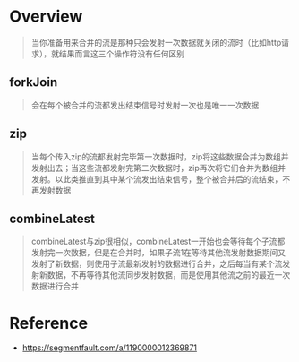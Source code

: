 # Overview
> 当你准备用来合并的流是那种只会发射一次数据就关闭的流时（比如http请求），就结果而言这三个操作符没有任何区别

## forkJoin
> 会在每个被合并的流都发出结束信号时发射一次也是唯一一次数据

## zip
> 当每个传入zip的流都发射完毕第一次数据时，zip将这些数据合并为数组并发射出去；当这些流都发射完第二次数据时，zip再次将它们合并为数组并发射。以此类推直到其中某个流发出结束信号，整个被合并后的流结束，不再发射数据

## combineLatest
> combineLatest与zip很相似，combineLatest一开始也会等待每个子流都发射完一次数据，但是在合并时，如果子流1在等待其他流发射数据期间又发射了新数据，则使用子流最新发射的数据进行合并，之后每当有某个流发射新数据，不再等待其他流同步发射数据，而是使用其他流之前的最近一次数据进行合并

# Reference
- https://segmentfault.com/a/1190000012369871

